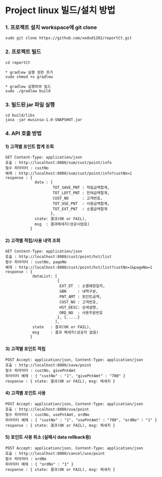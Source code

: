 # Project linux 빌드/설치 방법
### 1. 프로젝트 설치 workspace에 git clone
    sudo git clone https://github.com/xodud1202/reportCt.git

### 2. 프로젝트 빌드
    cd reportCt
    
    * gradlew 실행 권한 추가
    sudo chmod +x gradlew

    * gradlew 실행하여 빌드
    sudo ./gradlew build

### 3. 빌드된 jar 파일 실행
    cd build/libs
    java -jar musinsa-1.0-SNAPSHOT.jar
    
### 4. API 호출 방법
#### 1) 고객별 포인트 합계 조회
    GET Content-Type: application/json
    호출 : http://localhost:8080/sum/cust/point/info
    필수 파라미터 : custNo
    예제 : http://localhost:8080/sum/cust/point/info?custNo=1
    response : {
                 data : {
                         TOT_SAVE_PNT : 적립금액합계,
                         TOT_LEFT_PNT : 잔여금액합계,
                         CUST_NO      : 고객번호,
                         TOT_USE_PNT  : 사용금액합계,
                         TOT_EXT_PNT  : 소멸금액합계
                        },
                 state: 결과(OK or FAIL),
                 msg  : 결과메세지(성공시없음)
               }
    
#### 2) 고객별 적립/사용 내역 조회
    GET Content-Type: application/json
    호출 : http://localhost:8080/cust/point/hst/list
    필수 파라미터 : custNo, pageNo
    예제 : http://localhost:8080/cust/point/hst/list?custNo=1&pageNo=1
    response : {
                dataList: [
                           {
                            EXT_DT  : 소멸예정일자,
                            GBN     : 내역구분,
                            PNT_AMT : 포인트금액,
                            CUST_NO : 고객번호,
                            HST_DESC: 상세설명,
                            ORD_NO  : 사용주문번호
                           }, {.....}
                          ],
                state   : 결과(OK or FAIL),
                msg     : 결과 메세지(성공지 없음)
               }

#### 3) 고객별 포인트 적립
    POST Accept: application/json, Content-Type: application/json
    호출 : http://localhost:8080/save/point
    필수 파라미터 : custNo, givePntAmt
    파라미터 예제 : { "custNo" : "1", "givePntAmt" : "700" }
    response : { state: 결과(OK or FAIL), msg: 메세지 }
    
#### 4) 고객별 포인트 사용
    POST Accept: application/json, Content-Type: application/json
    호출 : http://localhost:8080/use/point
    필수 파라미터 : custNo, usePntAmt, ordNo
    파라미터 예제 : { "custNo" : "1", "usePntAmt" : "700", "ordNo" : "1" }
    response : { state: 결과(OK or FAIL), msg: 메세지 }
    
#### 5) 포인트 사용 취소 (실패시 data rollback용)
    POST Accept: application/json, Content-Type: application/json
    호출 : http://localhost:8080/cancel/use/point
    필수 파라미터 : ordNo
    파라미터 예제 : { "ordNo" : "1" }
    response : { state: 결과(OK or FAIL), msg: 메세지 }
